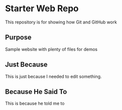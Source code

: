 # Starter Web Repo

This repository is for showing how Git and GitHub work

## Purpose

Sample website with plenty of files for demos

## Just Because

This is just because I needed to edit something.

## Because He Said To

This is because he told me to